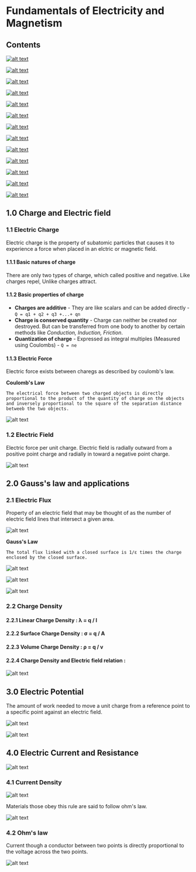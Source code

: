 # Fundamentals of Electricity and Magnetism

## Contents 

[![alt text](https://img.shields.io/badge/1.0-Charge%20and%20Electric%20field-yellowgreen)]()

[![alt text](https://img.shields.io/badge/2.0-Gauss's%20law%20and%20applications-yellowgreen)]()

[![alt text](https://img.shields.io/badge/3.0-Electric%20Potential-yellowgreen)]()

[![alt text](https://img.shields.io/badge/4.0-Electric%20Current%20%20and%20Ressistance-yellowgreen)]()

[![alt text](https://img.shields.io/badge/5.0-Capacitors%20and%20Dielectrics-yellowgreen)]()

[![alt text](https://img.shields.io/badge/6.0-Kirchhoff's%20laws-yellowgreen)]()

[![alt text](https://img.shields.io/badge/7.0-LC%20Circuits-yellowgreen)]()

[![alt text](https://img.shields.io/badge/8.0-Magnetic%20Field-yellowgreen)]()

[![alt text](https://img.shields.io/badge/9.0-Moving%20charges%20in%20magnetic%20field-yellowgreen)]()

[![alt text](https://img.shields.io/badge/10.0-Magnetic%20force-yellowgreen)]()

[![alt text](https://img.shields.io/badge/11.0-Induction-yellowgreen)]()

[![alt text](https://img.shields.io/badge/12.0-LR%20Circuits-yellowgreen)]()

[![alt text](https://img.shields.io/badge/13.0-LCR%20Circuits-yellowgreen)]()


## 1.0 Charge and Electric field

### 1.1 Electric Charge
Electric charge is the property of subatomic particles that causes it to experience a force when placed in an elctric or magnetic field.

#### 1.1.1 Basic natures of charge
There are only two types of charge, which called positive and negative. Like charges repel, Unlike charges attract.

#### 1.1.2 Basic properties of charge
- **Charges are additive** - They are like scalars and can be added directly - `Q = q1 + q2 + q3 +...+ qn`
- **Charge is conserved quantity** - Charge can neither be created nor destroyed. But can be transferred from one body to another by certain methods like *Conduction, Induction, Friction*.
- **Quantization of charge** - Expressed as integral multiples (Measured using Coulombs) - `Q = ne`

#### 1.1.3 Electric Force
Electric force exists between charegs as described by coulomb's law.

**Coulomb's Law**

`The electrical force between two charged objects is directly proportional to the product of the quantity of charge on the objects and inversely proportional to the square of the separation distance betweeb the two objects. `

![alt text](https://github.com/NashoNightmare/Fundamentals-of-Electricity-and-Magnetism/blob/master/imgs/coulomb_law.png)

### 1.2 Electric Field
Electric force per unit charge. Electric field is radially outward from a positive point charge and radially in toward a negative point charge.

![alt text](https://github.com/NashoNightmare/Fundamentals-of-Electricity-and-Magnetism/blob/master/imgs/electric_field.png)

## 2.0 Gauss's law and applications

### 2.1 Electric Flux
Property of an electric field that may be thought of as the number of electric field lines that intersect a given area.

![alt text](https://github.com/NashoNightmare/Fundamentals-of-Electricity-and-Magnetism/blob/master/imgs/flux_img.png)

**Gauss's Law**

`The total flux linked with a closed surface is 1/ε times the charge enclosed by the closed surface.`

![alt text](https://github.com/NashoNightmare/Fundamentals-of-Electricity-and-Magnetism/blob/master/imgs/gauss_law.png)

![alt text](https://github.com/NashoNightmare/Fundamentals-of-Electricity-and-Magnetism/blob/master/imgs/gauss_law2.png) 

![alt text](https://github.com/NashoNightmare/Fundamentals-of-Electricity-and-Magnetism/blob/master/imgs/gauss_law3.png)

### 2.2 Charge Density
#### 2.2.1 Linear Charge Density : λ = q / l
#### 2.2.2 Surface  Charge Density : σ = q / A
#### 2.2.3 Volume Charge Density : ρ = q / v
#### 2.2.4 Charge Density and Electric field relation :
![alt text](https://github.com/NashoNightmare/Fundamentals-of-Electricity-and-Magnetism/blob/master/imgs/field_density.png)

## 3.0 Electric Potential
The amount of work needed to move a unit charge from a reference point to a specific point against an electric field.

![alt text](https://github.com/NashoNightmare/Fundamentals-of-Electricity-and-Magnetism/blob/master/imgs/potential.png)

![alt text](https://github.com/NashoNightmare/Fundamentals-of-Electricity-and-Magnetism/blob/master/imgs/potential2.png)

## 4.0 Electric Current and Resistance
![alt text](https://github.com/NashoNightmare/Fundamentals-of-Electricity-and-Magnetism/blob/master/imgs/current1.png)

### 4.1 Current Density
![alt text](https://github.com/NashoNightmare/Fundamentals-of-Electricity-and-Magnetism/blob/master/imgs/current2.png)

Materials those obey this rule are said to follow ohm's law.

![alt text](https://github.com/NashoNightmare/Fundamentals-of-Electricity-and-Magnetism/blob/master/imgs/current3.png)

### 4.2 Ohm's law
Current though a conductor between two points is directly proportional to the voltage across the two points.

![alt text](https://github.com/NashoNightmare/Fundamentals-of-Electricity-and-Magnetism/blob/master/imgs/current4.png)
